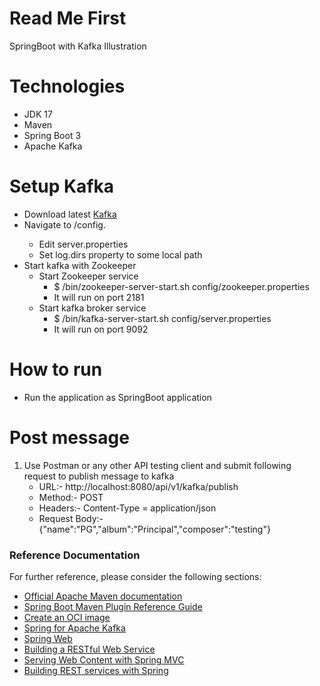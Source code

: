 # Read Me First
SpringBoot with Kafka Illustration

# Technologies
- JDK 17
- Maven
- Spring Boot 3
- Apache Kafka

# Setup Kafka
- Download latest [Kafka](https://kafka.apache.org/downloads)
- Navigate to <kafka install dir>/config. 
  - Edit server.properties 
  - Set log.dirs property to some local path 
- Start kafka with Zookeeper
  - Start Zookeeper service
    - $ <kafka install dir>/bin/zookeeper-server-start.sh config/zookeeper.properties
    - It will run on port 2181
  - Start kafka broker service
    - $ <kafka install dir>/bin/kafka-server-start.sh config/server.properties
    - It will run on port 9092

# How to run
- Run the application as SpringBoot application

# Post message 
1. Use Postman or any other API testing client and submit following request to publish message to kafka
    - URL:-          http://localhost:8080/api/v1/kafka/publish
    - Method:-       POST
    - Headers:-      Content-Type = application/json
    - Request Body:- {"name":"PG","album":"Principal","composer":"testing"}

### Reference Documentation
For further reference, please consider the following sections:

* [Official Apache Maven documentation](https://maven.apache.org/guides/index.html)
* [Spring Boot Maven Plugin Reference Guide](https://docs.spring.io/spring-boot/docs/3.2.0/maven-plugin/reference/html/)
* [Create an OCI image](https://docs.spring.io/spring-boot/docs/3.2.0/maven-plugin/reference/html/#build-image)
* [Spring for Apache Kafka](https://docs.spring.io/spring-boot/docs/3.2.0/reference/htmlsingle/index.html#messaging.kafka)
* [Spring Web](https://docs.spring.io/spring-boot/docs/3.2.0/reference/htmlsingle/index.html#web)
* [Building a RESTful Web Service](https://spring.io/guides/gs/rest-service/)
* [Serving Web Content with Spring MVC](https://spring.io/guides/gs/serving-web-content/)
* [Building REST services with Spring](https://spring.io/guides/tutorials/rest/)

